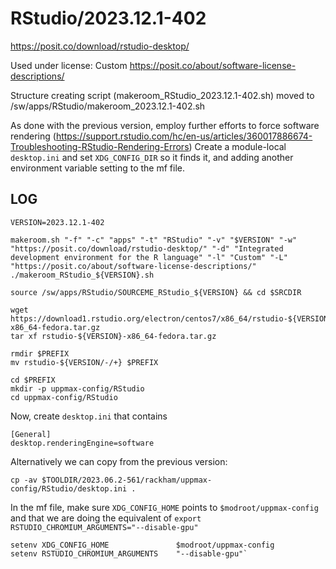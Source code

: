 RStudio/2023.12.1-402
=====================

<https://posit.co/download/rstudio-desktop/>

Used under license:
Custom
<https://posit.co/about/software-license-descriptions/>

Structure creating script (makeroom_RStudio_2023.12.1-402.sh) moved to /sw/apps/RStudio/makeroom_2023.12.1-402.sh

As done with the previous version, employ further efforts to force software rendering
(https://support.rstudio.com/hc/en-us/articles/360017886674-Troubleshooting-RStudio-Rendering-Errors)
Create a module-local `desktop.ini` and set `XDG_CONFIG_DIR` so it finds it,
and adding another environment variable setting to the mf file.


LOG
---


    VERSION=2023.12.1-402

    makeroom.sh "-f" "-c" "apps" "-t" "RStudio" "-v" "$VERSION" "-w" "https://posit.co/download/rstudio-desktop/" "-d" "Integrated development environment for the R language" "-l" "Custom" "-L" "https://posit.co/about/software-license-descriptions/"
    ./makeroom_RStudio_${VERSION}.sh

    source /sw/apps/RStudio/SOURCEME_RStudio_${VERSION} && cd $SRCDIR

    wget https://download1.rstudio.org/electron/centos7/x86_64/rstudio-${VERSION}-x86_64-fedora.tar.gz
    tar xf rstudio-${VERSION}-x86_64-fedora.tar.gz

    rmdir $PREFIX
    mv rstudio-${VERSION/-/+} $PREFIX

    cd $PREFIX
    mkdir -p uppmax-config/RStudio
    cd uppmax-config/RStudio

Now, create `desktop.ini` that contains

    [General]
    desktop.renderingEngine=software

Alternatively we can copy from the previous version:

    cp -av $TOOLDIR/2023.06.2-561/rackham/uppmax-config/RStudio/desktop.ini .

In the mf file, make sure `XDG_CONFIG_HOME` points to `$modroot/uppmax-config`
and that we are doing the equivalent of `export RSTUDIO_CHROMIUM_ARGUMENTS="--disable-gpu"`

    setenv XDG_CONFIG_HOME               $modroot/uppmax-config
    setenv RSTUDIO_CHROMIUM_ARGUMENTS    "--disable-gpu"`



